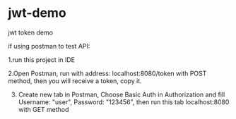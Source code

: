 # jwt-demo
jwt token demo

if using postman to test API:

1.run this project in IDE

2.Open Postman, run with address: localhost:8080/token with POST method, then you will receive a token, copy it.

3. Create new tab in Postman, Choose Basic Auth in Authorization and fill Username: "user", Password: "123456", then run this tab localhost:8080 with GET method

